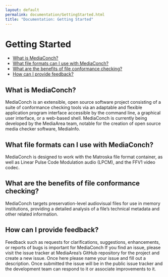 ```yaml
---
layout: default
permalink: documentation/GettingStarted.html
title: "Documentation: Getting Started"
---
```


# Getting Started

- [What is MediaConch?](#what-is-mediaConch)
- [What file formats can I use with MediaConch?](#what-file-formats-can-i-use-with-MediaConch)
- [What are the benefits of file conformance checking?](#what-are-the-benefits-of-file-conformance-checking)
- [How can I provide feedback?](#how-can-I-provide-feedback)

## What is MediaConch?

MediaConch is an extensible, open source software project consisting of a suite of conformance checking tools via an adaptable and flexible application program interface accessible by the command line, a graphical user interface, or a web-based shell. MediaConch is currently being developed by the MediaArea team, notable for the creation of open source media checker software, MediaInfo. 

## What file formats can I use with MediaConch?

MediaConch is designed to work with the Matroska file format container, as well as Linear Pulse Code Modulation audio (LPCM), and the FFV1 video codec. 

## What are the benefits of file conformance checking?

MediaConch targets preservation-level audiovisual files for use in memory institutions, providing a detailed analysis of a file’s technical metadata and other related information. 

## How can I provide feedback?

Feedback such as requests for clarifications, suggestions, enhancements, or reports of bugs is important for MediaConch If you find an issue, please visit the issue tracker at MediaArea’s GitHub repository for the project and create a new issue. Once here please name your issue and fill out a description. Once submitted the issue will be in the public issue tracker and the development team can respond to it or associate improvements to it. 
